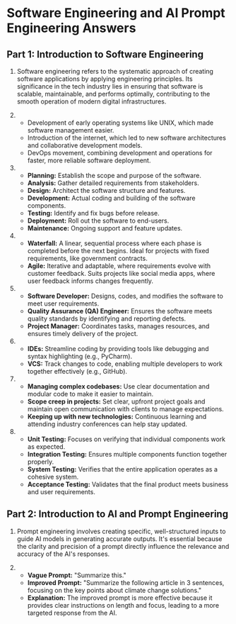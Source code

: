 # Software Engineering and AI Prompt Engineering Answers

## Part 1: Introduction to Software Engineering

1. Software engineering refers to the systematic approach of creating software applications by applying engineering principles. Its significance in the tech industry lies in ensuring that software is scalable, maintainable, and performs optimally, contributing to the smooth operation of modern digital infrastructures.

2. - Development of early operating systems like UNIX, which made software management easier.
   - Introduction of the internet, which led to new software architectures and collaborative development models.
   - DevOps movement, combining development and operations for faster, more reliable software deployment.

3. - **Planning:** Establish the scope and purpose of the software.
   - **Analysis:** Gather detailed requirements from stakeholders.
   - **Design:** Architect the software structure and features.
   - **Development:** Actual coding and building of the software components.
   - **Testing:** Identify and fix bugs before release.
   - **Deployment:** Roll out the software to end-users.
   - **Maintenance:** Ongoing support and feature updates.

4. - **Waterfall:** A linear, sequential process where each phase is completed before the next begins. Ideal for projects with fixed requirements, like government contracts.
   - **Agile:** Iterative and adaptable, where requirements evolve with customer feedback. Suits projects like social media apps, where user feedback informs changes frequently.

5. - **Software Developer:** Designs, codes, and modifies the software to meet user requirements.
   - **Quality Assurance (QA) Engineer:** Ensures the software meets quality standards by identifying and reporting defects.
   - **Project Manager:** Coordinates tasks, manages resources, and ensures timely delivery of the project.

6. - **IDEs:** Streamline coding by providing tools like debugging and syntax highlighting (e.g., PyCharm).
   - **VCS:** Track changes to code, enabling multiple developers to work together effectively (e.g., GitHub).

7. - **Managing complex codebases:** Use clear documentation and modular code to make it easier to maintain.
   - **Scope creep in projects:** Set clear, upfront project goals and maintain open communication with clients to manage expectations.
   - **Keeping up with new technologies:** Continuous learning and attending industry conferences can help stay updated.

8. - **Unit Testing:** Focuses on verifying that individual components work as expected.
   - **Integration Testing:** Ensures multiple components function together properly.
   - **System Testing:** Verifies that the entire application operates as a cohesive system.
   - **Acceptance Testing:** Validates that the final product meets business and user requirements.

## Part 2: Introduction to AI and Prompt Engineering

1. Prompt engineering involves creating specific, well-structured inputs to guide AI models in generating accurate outputs. It's essential because the clarity and precision of a prompt directly influence the relevance and accuracy of the AI's responses.

2. - **Vague Prompt:** "Summarize this."
   - **Improved Prompt:** "Summarize the following article in 3 sentences, focusing on the key points about climate change solutions."
   - **Explanation:** The improved prompt is more effective because it provides clear instructions on length and focus, leading to a more targeted response from the AI.
